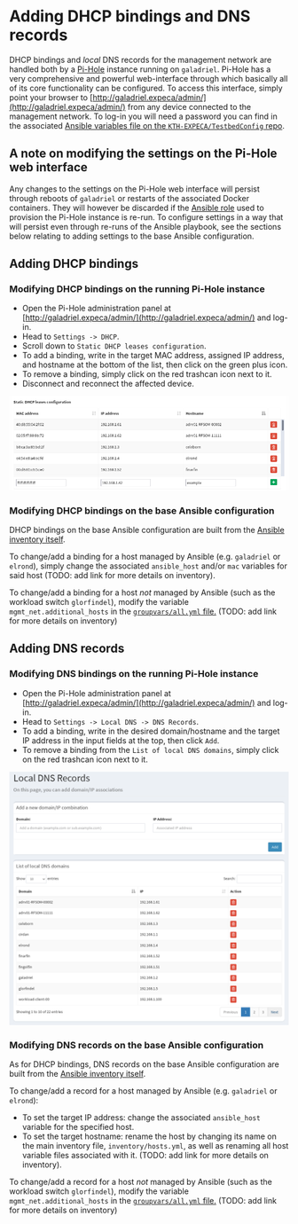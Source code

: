 # Adding DHCP bindings and DNS records

DHCP bindings and *local* DNS records for the management network are handled both by a [Pi-Hole](https://pi-hole.net/) instance running on `galadriel`.
Pi-Hole has a very comprehensive and powerful web-interface through which basically all of its core functionality can be configured.
To access this interface, simply point your browser to [http://galadriel.expeca/admin/](http://galadriel.expeca/admin/) from any device connected to the management network.
To log-in you will need a password you can find in the associated [Ansible variables file on the `KTH-EXPECA/TestbedConfig` repo](https://github.com/KTH-EXPECA/TestbedConfig/blob/master/ansible/roles/pihole_dhcp_dns/vars/main.yml).

## A note on modifying the settings on the Pi-Hole web interface

Any changes to the settings on the Pi-Hole web interface will persist through reboots of `galadriel` or restarts of the associated Docker containers.
They will however be discarded if the [Ansible role](https://github.com/KTH-EXPECA/TestbedConfig/blob/master/ansible/roles/pihole_dhcp_dns/tasks/main.yml) used to provision the Pi-Hole instance is re-run.
To configure settings in a way that will persist even through re-runs of the Ansible playbook, see the sections below relating to adding settings to the base Ansible configuration.


## Adding DHCP bindings

### Modifying DHCP bindings on the running Pi-Hole instance

- Open the Pi-Hole administration panel at [http://galadriel.expeca/admin/](http://galadriel.expeca/admin/) and log-in.
- Head to `Settings -> DHCP`.
- Scroll down to `Static DHCP leases configuration`.
- To add a binding, write in the target MAC address, assigned IP address, and hostname at the bottom of the list, then click on the green plus icon.
- To remove a binding, simply click on the red trashcan icon next to it.
- Disconnect and reconnect the affected device.

![](assets/DHCP_static_PiHole.png)

### Modifying DHCP bindings on the base Ansible configuration

DHCP bindings on the base Ansible configuration are built from the [Ansible inventory itself](https://github.com/KTH-EXPECA/TestbedConfig/tree/master/ansible/inventory).

To change/add a binding for a host managed by Ansible (e.g. `galadriel` or `elrond`), simply change the associated `ansible_host` and/or `mac` variables for said host (TODO: add link for more details on inventory).

To change/add a binding for a host *not* managed by Ansible (such as the workload switch `glorfindel`), modify the variable `mgmt_net.additional_hosts` in the [`groupvars/all.yml` file.](https://github.com/KTH-EXPECA/TestbedConfig/blob/master/ansible/inventory/group_vars/all.yml) (TODO: add link for more details on inventory)

## Adding DNS records

### Modifying DNS bindings on the running Pi-Hole instance

- Open the Pi-Hole administration panel at [http://galadriel.expeca/admin/](http://galadriel.expeca/admin/) and log-in.
- Head to `Settings -> Local DNS -> DNS Records`.
- To add a binding, write in the desired domain/hostname and the target IP address in the input fields at the top, then click `Add`.
- To remove a binding from the `List of local DNS domains`, simply click on the red trashcan icon next to it.

![](assets/DNS_pihole.png)

### Modifying DNS records on the base Ansible configuration

As for DHCP bindings, DNS records on the base Ansible configuration are built from the [Ansible inventory itself](https://github.com/KTH-EXPECA/TestbedConfig/tree/master/ansible/inventory).

To change/add a record for a host managed by Ansible (e.g. `galadriel` or `elrond`):

- To set the target IP address: change the associated `ansible_host` variable for the specified host.
- To set the target hostname: rename the host by changing its name on the main inventory file, `inventory/hosts.yml`, as well as renaming all host variable files associated with it. (TODO: add link for more details on inventory).

To change/add a record for a host *not* managed by Ansible (such as the workload switch `glorfindel`), modify the variable `mgmt_net.additional_hosts` in the [`groupvars/all.yml` file.](https://github.com/KTH-EXPECA/TestbedConfig/blob/master/ansible/inventory/group_vars/all.yml) (TODO: add link for more details on inventory)
